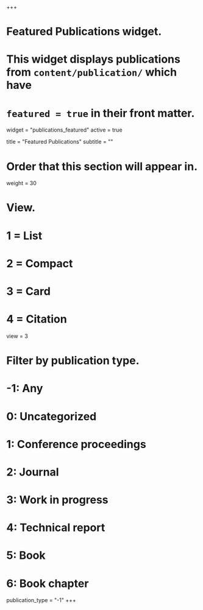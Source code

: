 +++
# Featured Publications widget.
# This widget displays publications from `content/publication/` which have
# `featured = true` in their front matter.
widget = "publications_featured"
active = true

title = "Featured Publications"
subtitle = ""

# Order that this section will appear in.
weight = 30

# View.
#   1 = List
#   2 = Compact
#   3 = Card
#   4 = Citation
view = 3

# Filter by publication type.
# -1: Any
#  0: Uncategorized
#  1: Conference proceedings
#  2: Journal
#  3: Work in progress
#  4: Technical report
#  5: Book
#  6: Book chapter
publication_type = "-1"
+++

